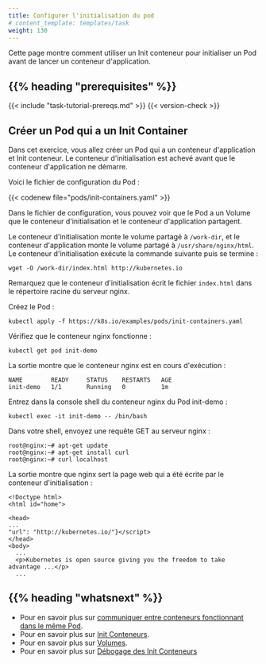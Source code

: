 ```yaml
---
title: Configurer l'initialisation du pod
# content_template: templates/task
weight: 130
---
```


<!-- overview -->
Cette page montre comment utiliser un Init conteneur pour initialiser un Pod avant de lancer un conteneur d'application.



## {{% heading "prerequisites" %}}


{{< include "task-tutorial-prereqs.md" >}} {{< version-check >}}



<!-- steps -->

## Créer un Pod qui a un Init Container

Dans cet exercice, vous allez créer un Pod qui a un conteneur d'application et Init conteneur. Le conteneur d'initialisation est achevé avant que le conteneur d'application ne démarre.

Voici le fichier de configuration du Pod :

{{< codenew file="pods/init-containers.yaml" >}}

Dans le fichier de configuration, vous pouvez voir que le Pod a un Volume que le conteneur d'initialisation et le conteneur d'application partagent.

Le conteneur d'initialisation monte le volume partagé à `/work-dir`, et le conteneur d'application monte le volume partagé à `/usr/share/nginx/html`. Le conteneur d'initialisation exécute la commande suivante puis se termine :

    wget -O /work-dir/index.html http://kubernetes.io

Remarquez que le conteneur d'initialisation écrit le fichier `index.html` dans le répertoire racine
du serveur nginx.

Créez le Pod :

    kubectl apply -f https://k8s.io/examples/pods/init-containers.yaml

Vérifiez que le conteneur nginx fonctionne :

    kubectl get pod init-demo

La sortie montre que le conteneur nginx est en cours d'exécution :

    NAME        READY     STATUS    RESTARTS   AGE
    init-demo   1/1       Running   0          1m

Entrez dans la console shell du conteneur nginx du Pod init-demo :

    kubectl exec -it init-demo -- /bin/bash

Dans votre shell, envoyez une requête GET au serveur nginx :

    root@nginx:~# apt-get update
    root@nginx:~# apt-get install curl
    root@nginx:~# curl localhost

La sortie montre que nginx sert la page web qui a été écrite par le conteneur d'initialisation :

    <!Doctype html>
    <html id="home">

    <head>
    ...
    "url": "http://kubernetes.io/"}</script>
    </head>
    <body>
      ...
      <p>Kubernetes is open source giving you the freedom to take advantage ...</p>
      ...



## {{% heading "whatsnext" %}}


* Pour en savoir plus sur
[communiquer entre conteneurs fonctionnant dans le même Pod](/docs/tasks/access-application-cluster/communicate-containers-same-pod-shared-volume/).
* Pour en savoir plus sur [Init Conteneurs](/docs/concepts/workloads/pods/init-containers/).
* Pour en savoir plus sur [Volumes](/docs/concepts/storage/volumes/).
* Pour en savoir plus sur [Débogage des Init Conteneurs](/docs/tasks/debug-application-cluster/debug-init-containers/)




